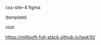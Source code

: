 css-site-4 figma

(template)

<!-- visit: 

https://gasimmammadov1.github.io/task10/ -->

visit: 

https://millisoft-full-stack.github.io/task10/